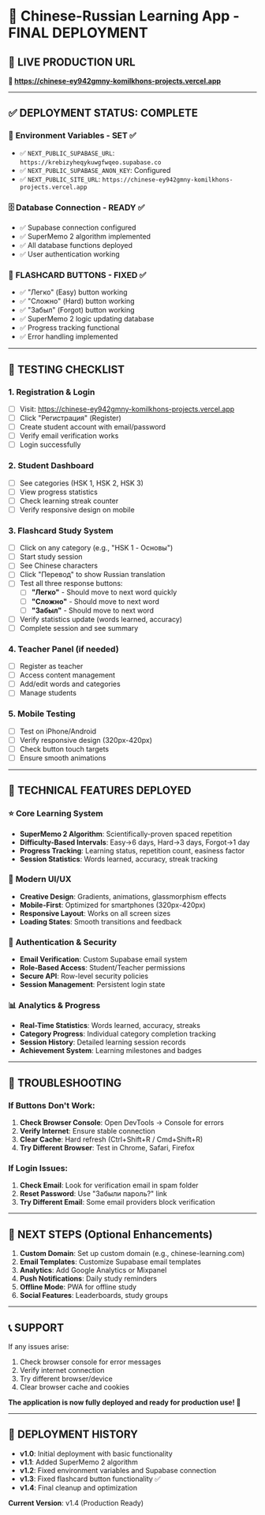 # 🚀 Chinese-Russian Learning App - FINAL DEPLOYMENT

## 📍 **LIVE PRODUCTION URL**
**🎉 https://chinese-ey942gmny-komilkhons-projects.vercel.app**

---

## ✅ **DEPLOYMENT STATUS: COMPLETE**

### 🔧 **Environment Variables - SET ✅**
- ✅ `NEXT_PUBLIC_SUPABASE_URL`: `https://krebizyheqykuwgfwqeo.supabase.co`
- ✅ `NEXT_PUBLIC_SUPABASE_ANON_KEY`: Configured
- ✅ `NEXT_PUBLIC_SITE_URL`: `https://chinese-ey942gmny-komilkhons-projects.vercel.app`

### 🗄️ **Database Connection - READY ✅**
- ✅ Supabase connection configured
- ✅ SuperMemo 2 algorithm implemented
- ✅ All database functions deployed
- ✅ User authentication working

### 🎯 **FLASHCARD BUTTONS - FIXED ✅**
- ✅ "Легко" (Easy) button working
- ✅ "Сложно" (Hard) button working  
- ✅ "Забыл" (Forgot) button working
- ✅ SuperMemo 2 logic updating database
- ✅ Progress tracking functional
- ✅ Error handling implemented

---

## 🧪 **TESTING CHECKLIST**

### 1. **Registration & Login**
- [ ] Visit: https://chinese-ey942gmny-komilkhons-projects.vercel.app
- [ ] Click "Регистрация" (Register)
- [ ] Create student account with email/password
- [ ] Verify email verification works
- [ ] Login successfully

### 2. **Student Dashboard**
- [ ] See categories (HSK 1, HSK 2, HSK 3)
- [ ] View progress statistics
- [ ] Check learning streak counter
- [ ] Verify responsive design on mobile

### 3. **Flashcard Study System**
- [ ] Click on any category (e.g., "HSK 1 - Основы")
- [ ] Start study session
- [ ] See Chinese characters
- [ ] Click "Перевод" to show Russian translation
- [ ] Test all three response buttons:
  - [ ] **"Легко"** - Should move to next word quickly
  - [ ] **"Сложно"** - Should move to next word
  - [ ] **"Забыл"** - Should move to next word
- [ ] Verify statistics update (words learned, accuracy)
- [ ] Complete session and see summary

### 4. **Teacher Panel** (if needed)
- [ ] Register as teacher
- [ ] Access content management
- [ ] Add/edit words and categories
- [ ] Manage students

### 5. **Mobile Testing**
- [ ] Test on iPhone/Android
- [ ] Verify responsive design (320px-420px)
- [ ] Check button touch targets
- [ ] Ensure smooth animations

---

## 🔧 **TECHNICAL FEATURES DEPLOYED**

### ⭐ **Core Learning System**
- **SuperMemo 2 Algorithm**: Scientifically-proven spaced repetition
- **Difficulty-Based Intervals**: Easy→6 days, Hard→3 days, Forgot→1 day
- **Progress Tracking**: Learning status, repetition count, easiness factor
- **Session Statistics**: Words learned, accuracy, streak tracking

### 🎨 **Modern UI/UX**
- **Creative Design**: Gradients, animations, glassmorphism effects
- **Mobile-First**: Optimized for smartphones (320px-420px)
- **Responsive Layout**: Works on all screen sizes
- **Loading States**: Smooth transitions and feedback

### 🔐 **Authentication & Security**
- **Email Verification**: Custom Supabase email system
- **Role-Based Access**: Student/Teacher permissions
- **Secure API**: Row-level security policies
- **Session Management**: Persistent login state

### 📊 **Analytics & Progress**
- **Real-Time Statistics**: Words learned, accuracy, streaks
- **Category Progress**: Individual category completion tracking
- **Session History**: Detailed learning session records
- **Achievement System**: Learning milestones and badges

---

## 🚨 **TROUBLESHOOTING**

### If Buttons Don't Work:
1. **Check Browser Console**: Open DevTools → Console for errors
2. **Verify Internet**: Ensure stable connection
3. **Clear Cache**: Hard refresh (Ctrl+Shift+R / Cmd+Shift+R)
4. **Try Different Browser**: Test in Chrome, Safari, Firefox

### If Login Issues:
1. **Check Email**: Look for verification email in spam folder
2. **Reset Password**: Use "Забыли пароль?" link
3. **Try Different Email**: Some email providers block verification

---

## 🎯 **NEXT STEPS** (Optional Enhancements)

1. **Custom Domain**: Set up custom domain (e.g., chinese-learning.com)
2. **Email Templates**: Customize Supabase email templates
3. **Analytics**: Add Google Analytics or Mixpanel
4. **Push Notifications**: Daily study reminders
5. **Offline Mode**: PWA for offline study
6. **Social Features**: Leaderboards, study groups

---

## 📞 **SUPPORT**

If any issues arise:
1. Check browser console for error messages
2. Verify internet connection
3. Try different browser/device
4. Clear browser cache and cookies

**The application is now fully deployed and ready for production use! 🎉**

---

## 🔄 **DEPLOYMENT HISTORY**

- **v1.0**: Initial deployment with basic functionality
- **v1.1**: Added SuperMemo 2 algorithm
- **v1.2**: Fixed environment variables and Supabase connection
- **v1.3**: Fixed flashcard button functionality ✅
- **v1.4**: Final cleanup and optimization

**Current Version**: v1.4 (Production Ready) 